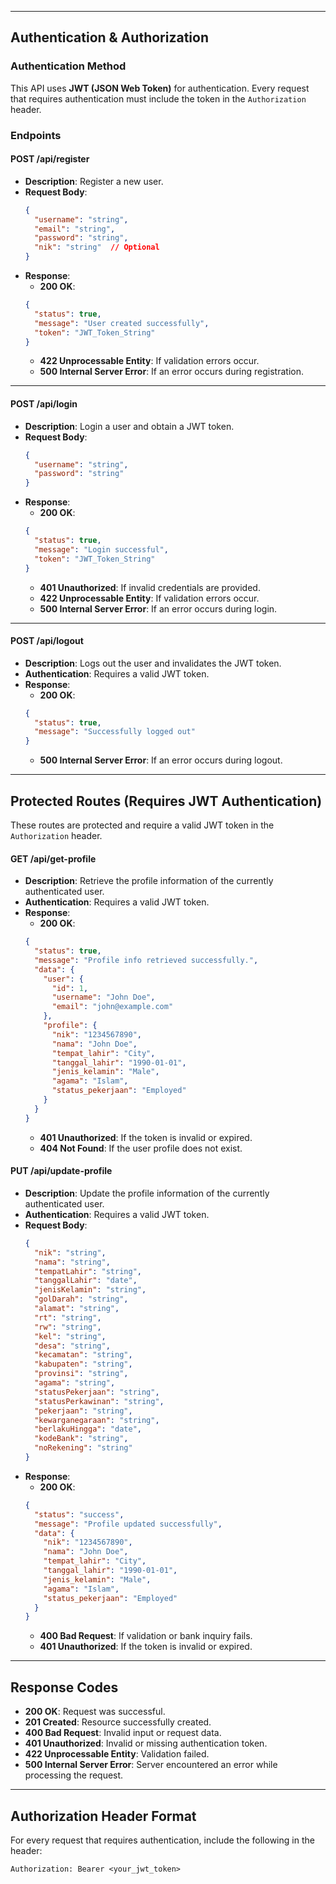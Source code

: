 
---

## Authentication & Authorization

### Authentication Method
This API uses **JWT (JSON Web Token)** for authentication. Every request that requires authentication must include the token in the `Authorization` header.

### Endpoints

#### **POST /api/register**
- **Description**: Register a new user.
- **Request Body**:
    ```json
    {
      "username": "string",
      "email": "string",
      "password": "string",
      "nik": "string"  // Optional
    }
    ```
- **Response**:
    - **200 OK**:
    ```json
    {
      "status": true,
      "message": "User created successfully",
      "token": "JWT_Token_String"
    }
    ```
    - **422 Unprocessable Entity**: If validation errors occur.
    - **500 Internal Server Error**: If an error occurs during registration.

---

#### **POST /api/login**
- **Description**: Login a user and obtain a JWT token.
- **Request Body**:
    ```json
    {
      "username": "string",
      "password": "string"
    }
    ```
- **Response**:
    - **200 OK**:
    ```json
    {
      "status": true,
      "message": "Login successful",
      "token": "JWT_Token_String"
    }
    ```
    - **401 Unauthorized**: If invalid credentials are provided.
    - **422 Unprocessable Entity**: If validation errors occur.
    - **500 Internal Server Error**: If an error occurs during login.

---

#### **POST /api/logout**
- **Description**: Logs out the user and invalidates the JWT token.
- **Authentication**: Requires a valid JWT token.
- **Response**:
    - **200 OK**:
    ```json
    {
      "status": true,
      "message": "Successfully logged out"
    }
    ```
    - **500 Internal Server Error**: If an error occurs during logout.

---

## Protected Routes (Requires JWT Authentication)

These routes are protected and require a valid JWT token in the `Authorization` header.

#### **GET /api/get-profile**
- **Description**: Retrieve the profile information of the currently authenticated user.
- **Authentication**: Requires a valid JWT token.
- **Response**:
    - **200 OK**:
    ```json
    {
      "status": true,
      "message": "Profile info retrieved successfully.",
      "data": {
        "user": {
          "id": 1,
          "username": "John Doe",
          "email": "john@example.com"
        },
        "profile": {
          "nik": "1234567890",
          "nama": "John Doe",
          "tempat_lahir": "City",
          "tanggal_lahir": "1990-01-01",
          "jenis_kelamin": "Male",
          "agama": "Islam",
          "status_pekerjaan": "Employed"
        }
      }
    }
    ```
    - **401 Unauthorized**: If the token is invalid or expired.
    - **404 Not Found**: If the user profile does not exist.

#### **PUT /api/update-profile**
- **Description**: Update the profile information of the currently authenticated user.
- **Authentication**: Requires a valid JWT token.
- **Request Body**:
    ```json
    {
      "nik": "string",
      "nama": "string",
      "tempatLahir": "string",
      "tanggalLahir": "date",
      "jenisKelamin": "string",
      "golDarah": "string",
      "alamat": "string",
      "rt": "string",
      "rw": "string",
      "kel": "string",
      "desa": "string",
      "kecamatan": "string",
      "kabupaten": "string",
      "provinsi": "string",
      "agama": "string",
      "statusPekerjaan": "string",
      "statusPerkawinan": "string",
      "pekerjaan": "string",
      "kewarganegaraan": "string",
      "berlakuHingga": "date",
      "kodeBank": "string",
      "noRekening": "string"
    }
    ```
- **Response**:
    - **200 OK**:
    ```json
    {
      "status": "success",
      "message": "Profile updated successfully",
      "data": {
        "nik": "1234567890",
        "nama": "John Doe",
        "tempat_lahir": "City",
        "tanggal_lahir": "1990-01-01",
        "jenis_kelamin": "Male",
        "agama": "Islam",
        "status_pekerjaan": "Employed"
      }
    }
    ```
    - **400 Bad Request**: If validation or bank inquiry fails.
    - **401 Unauthorized**: If the token is invalid or expired.

---

## Response Codes

- **200 OK**: Request was successful.
- **201 Created**: Resource successfully created.
- **400 Bad Request**: Invalid input or request data.
- **401 Unauthorized**: Invalid or missing authentication token.
- **422 Unprocessable Entity**: Validation failed.
- **500 Internal Server Error**: Server encountered an error while processing the request.

---



## Authorization Header Format

For every request that requires authentication, include the following in the header:

```http
Authorization: Bearer <your_jwt_token>
